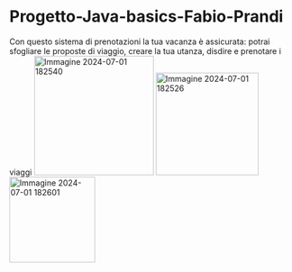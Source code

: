 # Progetto-Java-basics-Fabio-Prandi
Con questo sistema di prenotazioni la tua vacanza è assicurata: potrai sfogliare le proposte di viaggio, creare la tua utanza, disdire e prenotare i viaggi
<img width="212" alt="Immagine 2024-07-01 182540" src="https://github.com/fabioprandi/Progetto-Java-basics-Fabio-Prandi/assets/168749914/80a0cfc7-06bc-4e40-9951-b70fb8e6bdde">
<img width="182" alt="Immagine 2024-07-01 182526" src="https://github.com/fabioprandi/Progetto-Java-basics-Fabio-Prandi/assets/168749914/0d0fa244-c390-4c1f-b49b-a5aaa39f0c81">
<img width="152" alt="Immagine 2024-07-01 182601" src="https://github.com/fabioprandi/Progetto-Java-basics-Fabio-Prandi/assets/168749914/077344c3-d77b-4542-9b2a-cd937b054f9d">
